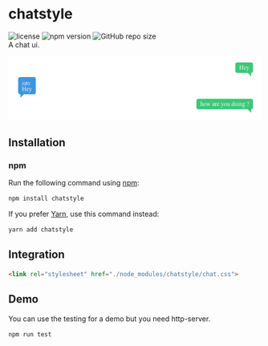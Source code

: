 # chatstyle

![license](https://img.shields.io/github/license/micmine/chatstyle)
![npm version](https://img.shields.io/npm/v/chatstyle)
![GitHub repo size](https://img.shields.io/github/repo-size/micmine/chatstyle)
\
A chat ui.

![demo](demo.png)

## Installation

### npm

Run the following command using [npm](https://www.npmjs.com/):

```bash
npm install chatstyle
```

If you prefer [Yarn](https://yarnpkg.com/en/), use this command instead:

```bash
yarn add chatstyle
```

## Integration

```html
<link rel="stylesheet" href="./node_modules/chatstyle/chat.css">
```

## Demo 

You can use the testing for a demo but you need http-server.
```bash
npm run test
```